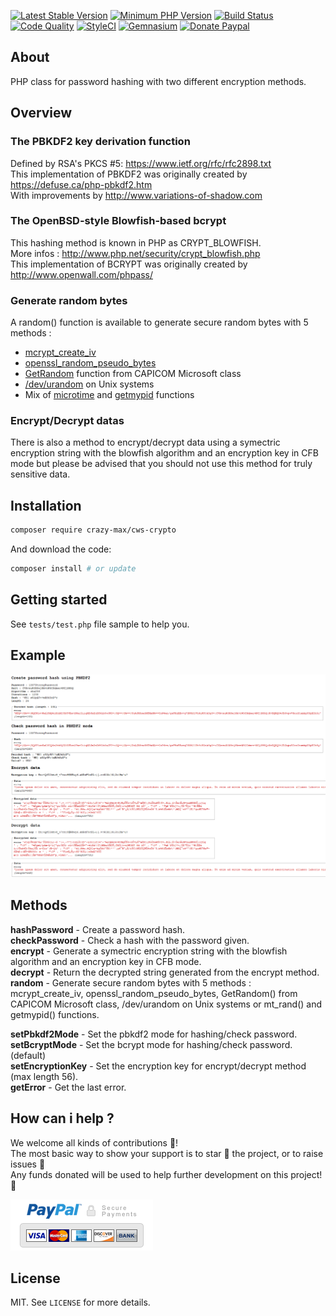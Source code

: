 [![Latest Stable Version](https://img.shields.io/packagist/v/crazy-max/cws-crypto.svg?style=flat-square)](https://packagist.org/packages/crazy-max/cws-crypto)
[![Minimum PHP Version](https://img.shields.io/badge/php-%3E%3D%205.3.0-8892BF.svg?style=flat-square)](https://php.net/)
[![Build Status](https://img.shields.io/travis/crazy-max/CwsCrypto/master.svg?style=flat-square)](https://travis-ci.org/crazy-max/CwsCrypto)
[![Code Quality](https://img.shields.io/codacy/grade/1ca10af9d98e4002aee165a0b17b0627.svg?style=flat-square)](https://www.codacy.com/app/crazy-max/CwsCrypto)
[![StyleCI](https://styleci.io/repos/12510031/shield?style=flat-square)](https://styleci.io/repos/12510031)
[![Gemnasium](https://img.shields.io/gemnasium/crazy-max/CwsCrypto.svg?style=flat-square)](https://gemnasium.com/github.com/crazy-max/CwsCrypto)
[![Donate Paypal](https://img.shields.io/badge/donate-paypal-7057ff.svg?style=flat-square)](https://www.paypal.com/cgi-bin/webscr?cmd=_s-xclick&hosted_button_id=WP57J5QVY8Y38)

## About

PHP class for password hashing with two different encryption methods.

## Overview

### The PBKDF2 key derivation function

Defined by RSA's PKCS #5: https://www.ietf.org/rfc/rfc2898.txt<br />
This implementation of PBKDF2 was originally created by https://defuse.ca/php-pbkdf2.htm<br />
With improvements by http://www.variations-of-shadow.com

### The OpenBSD-style Blowfish-based bcrypt

This hashing method is known in PHP as CRYPT_BLOWFISH.<br />
More infos : http://www.php.net/security/crypt_blowfish.php<br />
This implementation of BCRYPT was originally created by http://www.openwall.com/phpass/

### Generate random bytes
 
 A random() function is available to generate secure random bytes with 5 methods :
* [mcrypt_create_iv](http://php.net/manual/en/function.mcrypt-create-iv.php)
* [openssl_random_pseudo_bytes](http://php.net/manual/en/function.openssl-random-pseudo-bytes.php)
* [GetRandom](http://msdn.microsoft.com/en-us/library/aa388176%28VS.85%29.aspx) function from CAPICOM Microsoft class
* [/dev/urandom](http://en.wikipedia.org/wiki//dev/random) on Unix systems
* Mix of [microtime](http://php.net/manual/en/function.microtime.php) and [getmypid](http://php.net/manual/en/function.getmypid.php) functions

### Encrypt/Decrypt datas

There is also a method to encrypt/decrypt data using a symectric encryption string with the blowfish algorithm and an encryption key in CFB mode but please be advised that you should not use this method for truly sensitive data. 

## Installation

```bash
composer require crazy-max/cws-crypto
```

And download the code:

```bash
composer install # or update
```

## Getting started

See `tests/test.php` file sample to help you.

## Example

![](.res/example.png)

## Methods

**hashPassword** - Create a password hash.<br />
**checkPassword** - Check a hash with the password given.<br />
**encrypt** - Generate a symectric encryption string with the blowfish algorithm and an encryption key in CFB mode.<br />
**decrypt** - Return the decrypted string generated from the encrypt method.<br />
**random** - Generate secure random bytes with 5 methods : mcrypt_create_iv, openssl_random_pseudo_bytes, GetRandom() from CAPICOM Microsoft class, /dev/urandom on Unix systems or mt_rand() and getmypid() functions.<br />

**setPbkdf2Mode** - Set the pbkdf2 mode for hashing/check password.<br />
**setBcryptMode** - Set the bcrypt mode for hashing/check password. (default)<br />
**setEncryptionKey** - Set the encryption key for encrypt/decrypt method (max length 56).<br />
**getError** - Get the last error.<br />

## How can i help ?

We welcome all kinds of contributions :raised_hands:!<br />
The most basic way to show your support is to star :star2: the project, or to raise issues :speech_balloon:<br />
Any funds donated will be used to help further development on this project! :gift_heart:

[![Donate Paypal](.res/paypal.png)](https://www.paypal.com/cgi-bin/webscr?cmd=_s-xclick&hosted_button_id=WP57J5QVY8Y38)

## License

MIT. See `LICENSE` for more details.
